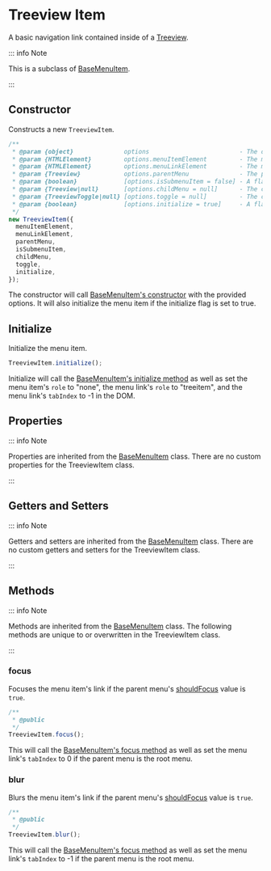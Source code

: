 # Treeview Item

A basic navigation link contained inside of a [Treeview](./treeview).

::: info Note

This is a subclass of [BaseMenuItem](./base-menu-item).

:::

## Constructor

Constructs a new `TreeviewItem`.

```js
/**
 * @param {object}              options                         - The options for generating the menu item.
 * @param {HTMLElement}         options.menuItemElement         - The menu item in the DOM.
 * @param {HTMLElement}         options.menuLinkElement         - The menu item's link in the DOM.
 * @param {Treeview}            options.parentMenu              - The parent menu.
 * @param {boolean}             [options.isSubmenuItem = false] - A flag to mark if the menu item is controlling a submenu.
 * @param {Treeview|null}       [options.childMenu = null]      - The child menu.
 * @param {TreeviewToggle|null} [options.toggle = null]         - The controller for the child menu.
 * @param {boolean}             [options.initialize = true]     - A flag to initialize the menu item immediately upon creation.
 */
new TreeviewItem({
  menuItemElement,
  menuLinkElement,
  parentMenu,
  isSubmenuItem,
  childMenu,
  toggle,
  initialize,
});
```

The constructor will call [BaseMenuItem's constructor](./base-menu-item#constructor) with the provided options. It will also initialize the menu item if the initialize flag is set to true.

## Initialize

Initialize the menu item.

```js
TreeviewItem.initialize();
```

Initialize will call the [BaseMenuItem's initialize method](./base-menu-item#initialize) as well as set the menu item's `role` to "none", the menu link's `role` to "treeitem", and the menu link's `tabIndex` to -1 in the DOM.

## Properties

::: info Note

Properties are inherited from the [BaseMenuItem](./base-menu-item#properties) class. There are no custom properties for the TreeviewItem class.

:::

## Getters and Setters

::: info Note

Getters and setters are inherited from the [BaseMenuItem](./base-menu-item#getters-and-setters) class. There are no custom getters and setters for the TreeviewItem class.

:::

## Methods

::: info Note

Methods are inherited from the [BaseMenuItem](./base-menu-item#methods) class. The following methods are unique to or overwritten in the TreeviewItem class.

:::

### focus

Focuses the menu item's link if the parent menu's [shouldFocus](./base-menu.md#shouldfocus) value is `true`.

```js
/**
 * @public
 */
TreeviewItem.focus();
```

This will call the [BaseMenuItem's focus method](./base-menu-item#focus) as well as set the menu link's `tabIndex` to 0 if the parent menu is the root menu.

### blur

Blurs the menu item's link if the parent menu's [shouldFocus](./base-menu.md#shouldfocus) value is `true`.

```js
/**
 * @public
 */
TreeviewItem.blur();
```

This will call the [BaseMenuItem's focus method](./base-menu-item#focus) as well as set the menu link's `tabIndex` to -1 if the parent menu is the root menu.
